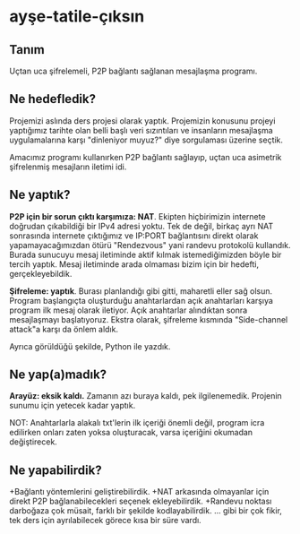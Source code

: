 # ayşe-tatile-çıksın

## Tanım

Uçtan uca şifrelemeli, P2P bağlantı sağlanan mesajlaşma programı.

## Ne hedefledik?

Projemizi aslında ders projesi olarak yaptık. Projemizin konusunu projeyi yaptığımız 
tarihte olan belli başlı veri sızıntıları ve insanların mesajlaşma uygulamalarına 
karşı "dinleniyor muyuz?" diye sorgulaması üzerine seçtik. 

Amacımız programı kullanırken P2P bağlantı sağlayıp, uçtan uca asimetrik şifrelenmiş mesajların 
iletimi idi.  

## Ne yaptık?

**P2P için bir sorun çıktı karşımıza: NAT**. Ekipten hiçbirimizin internete doğrudan çıkabildiği bir IPv4 
adresi yoktu. Tek de değil, birkaç ayrı NAT sonrasında internete çıktığımız ve IP:PORT bağlantısını 
direkt olarak yapamayacağımızdan ötürü "Rendezvous" yani randevu protokolü kullandık. Burada sunucuyu 
mesaj iletiminde aktif kılmak istemediğimizden böyle bir tercih yaptık. Mesaj iletiminde arada olmaması 
bizim için bir hedefti, gerçekleyebildik.

**Şifreleme: yaptık**. Burası planlandığı gibi gitti, maharetli eller sağ olsun. 
Program başlangıçta oluşturduğu anahtarlardan açık anahtarları karşıya program ilk mesaj olarak iletiyor. Açık anahtarlar alındıktan 
sonra mesajlaşmayı başlatıyoruz. Ekstra olarak, şifreleme kısmında "Side-channel attack"a karşı da önlem aldık.

Ayrıca görüldüğü şekilde, Python ile yazdık. 

## Ne yap(a)madık?

**Arayüz: eksik kaldı.** Zamanın azı buraya kaldı, pek ilgilenemedik. Projenin sunumu için yetecek kadar yaptık.

NOT: Anahtarlarla alakalı txt'lerin ilk içeriği önemli değil, program icra edilirken onları zaten yoksa oluşturacak, 
varsa içeriğini okumadan değiştirecek.

## Ne yapabilirdik?

+Bağlantı yöntemlerini geliştirebilirdik.
+NAT arkasında olmayanlar için direkt P2P bağlanabilecekleri seçenek ekleyebilirdik.
+Randevu noktası darboğaza çok müsait, farklı bir şekilde kodlayabilirdik.
...
gibi bir çok fikir, tek ders için ayrılabilecek görece kısa bir süre vardı.